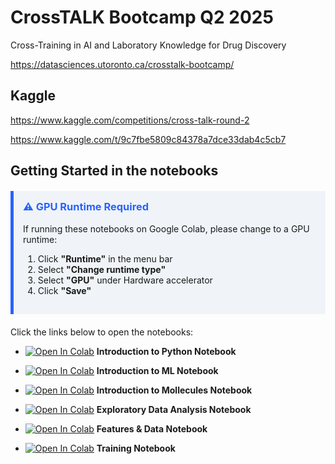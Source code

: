 # CrossTALK Bootcamp Q2 2025

Cross-Training in AI and Laboratory Knowledge for Drug Discovery

https://datasciences.utoronto.ca/crosstalk-bootcamp/

## Kaggle

https://www.kaggle.com/competitions/cross-talk-round-2

https://www.kaggle.com/t/9c7fbe5809c84378a7dce33dab4c5cb7

## Getting Started in the notebooks

<div style="background-color: #f0f4f8; border-left: 5px solid #2962ff; padding: 15px; margin: 20px 0;">
  <h3 style="color: #2962ff; margin-top: 0;">⚠️ GPU Runtime Required</h3>
  <p>If running these notebooks on Google Colab, please change to a GPU runtime:</p>
  <ol>
    <li>Click <b>"Runtime"</b> in the menu bar</li>
    <li>Select <b>"Change runtime type"</b></li>
    <li>Select <b>"GPU"</b> under Hardware accelerator</li>
    <li>Click <b>"Save"</b></li>
  </ol>
</div>

Click the links below to open the notebooks:

- [![Open In Colab](https://colab.research.google.com/assets/colab-badge.svg)](https://colab.research.google.com/github/cottascience/crosstalk-q1-2025/blob/main/notebooks/0_CROSSTALK_Python.ipynb) **Introduction to Python Notebook**  

- [![Open In Colab](https://colab.research.google.com/assets/colab-badge.svg)](https://colab.research.google.com/github/cottascience/crosstalk-q1-2025/blob/main/notebooks/0.1_CROSSTALK_IntroML.ipynb) **Introduction to ML Notebook** 

-  [![Open In Colab](https://colab.research.google.com/assets/colab-badge.svg)](https://colab.research.google.com/github/rajaonsonella/crosstalk-q2-2025/blob/main/notebooks/1_0_Molecule_features.ipynb) **Introduction to Mollecules Notebook**

- [![Open In Colab](https://colab.research.google.com/assets/colab-badge.svg)](https://colab.research.google.com/github/rajaonsonella/crosstalk-q2-2025/blob/main/notebooks/2_0_DEL_ExploratoryDataAnalysis.ipynb) **Exploratory Data Analysis Notebook** 

- [![Open In Colab](https://colab.research.google.com/assets/colab-badge.svg)](https://colab.research.google.com/github/rajaonsonella/crosstalk-q2-2025/blob/main/notebooks/3_0_Features_and_data.ipynb) **Features & Data Notebook** 

- [![Open In Colab](https://colab.research.google.com/assets/colab-badge.svg)](https://colab.research.google.com/github/rajaonsonella/crosstalk-q2-2025/blob/main/notebooks/3_1_train_catboost.ipynb) **Training Notebook** 
